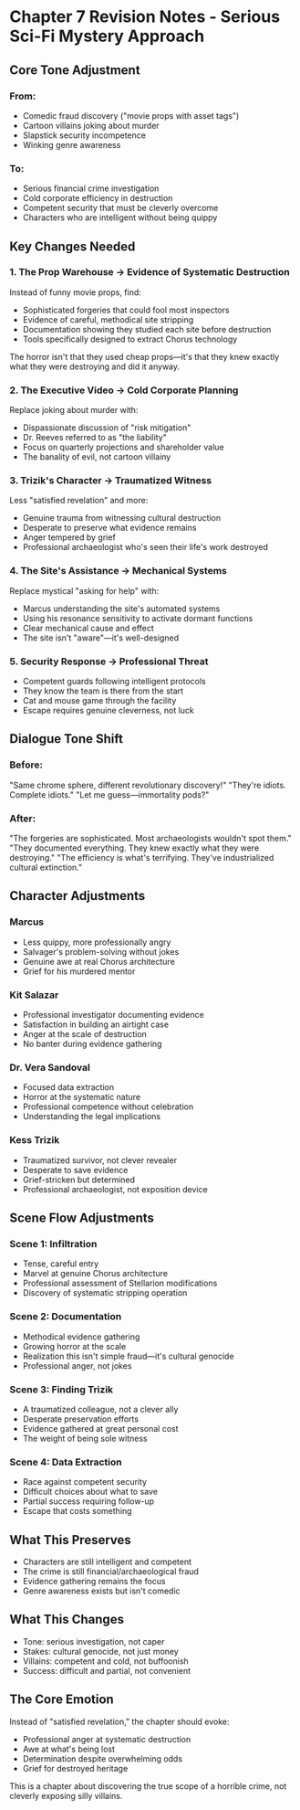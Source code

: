 # Chapter 7 Revision Notes - Serious Sci-Fi Mystery Approach

## Core Tone Adjustment

### From:
- Comedic fraud discovery ("movie props with asset tags")
- Cartoon villains joking about murder
- Slapstick security incompetence
- Winking genre awareness

### To:
- Serious financial crime investigation
- Cold corporate efficiency in destruction
- Competent security that must be cleverly overcome
- Characters who are intelligent without being quippy

## Key Changes Needed

### 1. The Prop Warehouse → Evidence of Systematic Destruction
Instead of funny movie props, find:
- Sophisticated forgeries that could fool most inspectors
- Evidence of careful, methodical site stripping
- Documentation showing they studied each site before destruction
- Tools specifically designed to extract Chorus technology

The horror isn't that they used cheap props—it's that they knew exactly what they were destroying and did it anyway.

### 2. The Executive Video → Cold Corporate Planning
Replace joking about murder with:
- Dispassionate discussion of "risk mitigation"
- Dr. Reeves referred to as "the liability"
- Focus on quarterly projections and shareholder value
- The banality of evil, not cartoon villainy

### 3. Trizik's Character → Traumatized Witness
Less "satisfied revelation" and more:
- Genuine trauma from witnessing cultural destruction
- Desperate to preserve what evidence remains
- Anger tempered by grief
- Professional archaeologist who's seen their life's work destroyed

### 4. The Site's Assistance → Mechanical Systems
Replace mystical "asking for help" with:
- Marcus understanding the site's automated systems
- Using his resonance sensitivity to activate dormant functions
- Clear mechanical cause and effect
- The site isn't "aware"—it's well-designed

### 5. Security Response → Professional Threat
- Competent guards following intelligent protocols
- They know the team is there from the start
- Cat and mouse game through the facility
- Escape requires genuine cleverness, not luck

## Dialogue Tone Shift

### Before:
"Same chrome sphere, different revolutionary discovery!"
"They're idiots. Complete idiots."
"Let me guess—immortality pods?"

### After:
"The forgeries are sophisticated. Most archaeologists wouldn't spot them."
"They documented everything. They knew exactly what they were destroying."
"The efficiency is what's terrifying. They've industrialized cultural extinction."

## Character Adjustments

### Marcus
- Less quippy, more professionally angry
- Salvager's problem-solving without jokes
- Genuine awe at real Chorus architecture
- Grief for his murdered mentor

### Kit Salazar
- Professional investigator documenting evidence
- Satisfaction in building an airtight case
- Anger at the scale of destruction
- No banter during evidence gathering

### Dr. Vera Sandoval
- Focused data extraction
- Horror at the systematic nature
- Professional competence without celebration
- Understanding the legal implications

### Kess Trizik
- Traumatized survivor, not clever revealer
- Desperate to save evidence
- Grief-stricken but determined
- Professional archaeologist, not exposition device

## Scene Flow Adjustments

### Scene 1: Infiltration
- Tense, careful entry
- Marvel at genuine Chorus architecture
- Professional assessment of Stellarion modifications
- Discovery of systematic stripping operation

### Scene 2: Documentation
- Methodical evidence gathering
- Growing horror at the scale
- Realization this isn't simple fraud—it's cultural genocide
- Professional anger, not jokes

### Scene 3: Finding Trizik
- A traumatized colleague, not a clever ally
- Desperate preservation efforts
- Evidence gathered at great personal cost
- The weight of being sole witness

### Scene 4: Data Extraction
- Race against competent security
- Difficult choices about what to save
- Partial success requiring follow-up
- Escape that costs something

## What This Preserves

- Characters are still intelligent and competent
- The crime is still financial/archaeological fraud
- Evidence gathering remains the focus
- Genre awareness exists but isn't comedic

## What This Changes

- Tone: serious investigation, not caper
- Stakes: cultural genocide, not just money
- Villains: competent and cold, not buffoonish
- Success: difficult and partial, not convenient

## The Core Emotion

Instead of "satisfied revelation," the chapter should evoke:
- Professional anger at systematic destruction
- Awe at what's being lost
- Determination despite overwhelming odds
- Grief for destroyed heritage

This is a chapter about discovering the true scope of a horrible crime, not cleverly exposing silly villains.